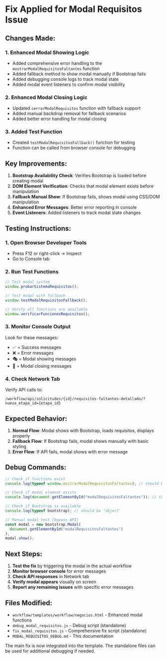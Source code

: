# Fix Applied for Modal Requisitos Issue

## Changes Made:

### 1. Enhanced Modal Showing Logic

- Added comprehensive error handling to the `mostrarModalRequisitosFaltantes` function
- Added fallback method to show modal manually if Bootstrap fails
- Added debugging console logs to track modal state
- Added modal event listeners to confirm modal visibility

### 2. Enhanced Modal Closing Logic

- Updated `cerrarModalRequisitos` function with fallback support
- Added manual backdrop removal for fallback scenarios
- Added better error handling for modal closing

### 3. Added Test Function

- Created `testModalRequisitosFallback()` function for testing
- Function can be called from browser console for debugging

## Key Improvements:

1. **Bootstrap Availability Check**: Verifies Bootstrap is loaded before creating modal
2. **DOM Element Verification**: Checks that modal element exists before manipulation
3. **Fallback Manual Show**: If Bootstrap fails, shows modal using CSS/DOM manipulation
4. **Enhanced Error Messages**: Better error reporting in console
5. **Event Listeners**: Added listeners to track modal state changes

## Testing Instructions:

### 1. Open Browser Developer Tools

- Press F12 or right-click → Inspect
- Go to Console tab

### 2. Run Test Functions

```javascript
// Test modal system
window.probarSistemaRequisitos();

// Test modal with fallback
window.testModalRequisitosFallback();

// Verify all functions are available
window.verificarFuncionesRequisitos();
```

### 3. Monitor Console Output

Look for these messages:

- ✅ = Success messages
- ❌ = Error messages
- 🎭 = Modal showing messages
- 🚪 = Modal closing messages

### 4. Check Network Tab

Verify API calls to:

```
/workflow/api/solicitudes/{id}/requisitos-faltantes-detallado/?nueva_etapa_id={etapa_id}
```

## Expected Behavior:

1. **Normal Flow**: Modal shows with Bootstrap, loads requisitos, displays properly
2. **Fallback Flow**: If Bootstrap fails, modal shows manually with basic styling
3. **Error Flow**: If API fails, modal shows with error message

## Debug Commands:

```javascript
// Check if functions exist
console.log(typeof window.mostrarModalRequisitosFaltantes); // should be 'function'

// Check if modal element exists
console.log(document.getElementById("modalRequisitosFaltantes")); // should be HTMLElement

// Check if Bootstrap is available
console.log(typeof bootstrap); // should be 'object'

// Manual modal test (bypass API)
const modal = new bootstrap.Modal(
  document.getElementById("modalRequisitosFaltantes")
);
modal.show();
```

## Next Steps:

1. **Test the fix** by triggering the modal in the actual workflow
2. **Monitor browser console** for error messages
3. **Check API responses** in Network tab
4. **Verify modal appears** visually on screen
5. **Report any remaining issues** with specific error messages

## Files Modified:

- `workflow/templates/workflow/negocios.html` - Enhanced modal functions
- `debug_modal_requisitos.js` - Debug script (standalone)
- `fix_modal_requisitos.js` - Comprehensive fix script (standalone)
- `MODAL_REQUISITOS_DEBUG.md` - This documentation

The main fix is now integrated into the template. The standalone files can be used for additional debugging if needed.

